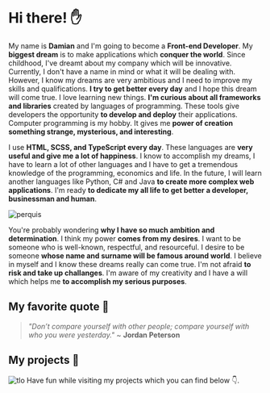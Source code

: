 # Hi there! :raised_hand:

My name is **Damian** and I'm going to become a **Front-end Developer**. My **biggest dream** is to make applications which **conquer the world**. Since childhood, I've dreamt about my company which will be innovative. Currently, I don't have a name in mind or what it will be dealing with. However, I know my dreams are very ambitious and I need to improve my skills and qualifications. **I try to get better every day** and I hope this dream will come true. I love learning new things. **I'm curious about all frameworks and libraries** created by languages of programming. These tools give developers the opportunity **to develop and deploy** their applications. Computer programming is my hobby. It gives me **power of creation something strange, mysterious, and interesting**. 

I use **HTML, SCSS, and TypeScript every day**. These languages are **very useful and give me a lot of happiness**. I know to accomplish my dreams, I have to learn a lot of other languages and I have to get a tremendous knowledge of the programming, economics and life. In the future, I will learn another languages like Python, C# and Java **to create more complex web applications**. I'm ready **to dedicate my all life to get better a developer, businessman and human**. 

![perquis](https://user-images.githubusercontent.com/71089523/183462687-262641ea-2b5d-4acf-b18b-693925ad4475.png)

You're probably wondering **why I have so much ambition and determination**. I think my power **comes from my desires**. I want to be someone who is well-known, respectful, and resourceful. I desire to be someone **whose name and surname will be famous around world**. I believe in myself and I know these dreams really can come true. I'm not afraid **to risk and take up challanges**. I'm aware of my creativity and I have a will which helps me **to accomplish my serious purposes**. 

## My favorite quote :bookmark_tabs:
> *"Don’t compare yourself with other people; compare yourself with who you were yesterday."* ~ **Jordan Peterson**

## My projects :open_file_folder:

![tlo](https://user-images.githubusercontent.com/71089523/183244205-ae277c6e-bbd4-42a8-abf2-bddd30562043.png)
Have fun while visiting my projects which you can find below :point_down:.

